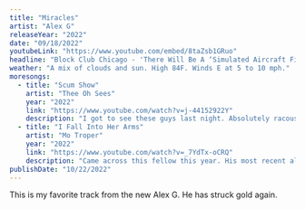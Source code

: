 ```yaml
---
title: "Miracles"
artist: "Alex G"
releaseYear: "2022"
date: "09/18/2022"
youtubeLink: "https://www.youtube.com/embed/8taZsb1GRuo"
headline: "Block Club Chicago - 'There Will Be A ‘Simulated Aircraft Fire’ At O’Hare On Saturday'"
weather: "A mix of clouds and sun. High 84F. Winds E at 5 to 10 mph."
moresongs:
  - title: "Scum Show"
    artist: "Thee Oh Sees"
    year: "2022"
    link: "https://www.youtube.com/watch?v=j-44152922Y"
    description: "I got to see these guys last night. Absolutely racous, insane energy. Am I regretting the last 2, tree Miller High Lifes I had? Maybe. Am I regretting my time in the mosh pit? Nah."
  - title: "I Fall Into Her Arms"
    artist: "Mo Troper"
    year: "2022"
    link: "https://www.youtube.com/watch?v=_7YdTx-oCRQ"
    description: "Came across this fellow this year. His most recent album is so reminiscent of some of my favorite output by Guided By Voices. This song is an absolute gem that I could listen to about a million times and still not get sick of it. Perfection."
publishDate: "10/22/2022"
---
```


This is my favorite track from the new Alex G. He has struck gold again.

